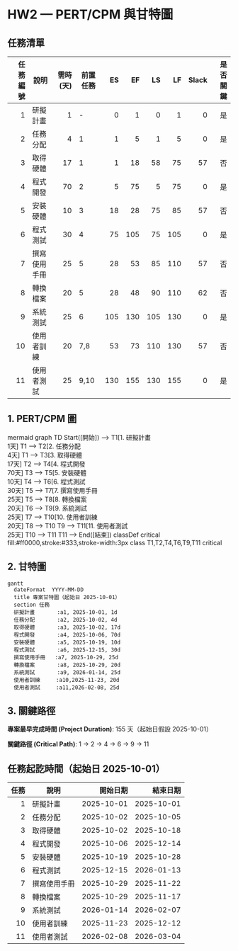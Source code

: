 # HW2 — PERT/CPM 與甘特圖
##  任務清單
|任務編號|說明|需時(天)|前置任務|ES|EF|LS|LF|Slack|是否關鍵|
|---:|---|---:|---|---:|---:|---:|---:|---:|---:|
|1|研擬計畫|1|-|0|1|0|1|0|是|
|2|任務分配|4|1|1|5|1|5|0|是|
|3|取得硬體|17|1|1|18|58|75|57|否|
|4|程式開發|70|2|5|75|5|75|0|是|
|5|安裝硬體|10|3|18|28|75|85|57|否|
|6|程式測試|30|4|75|105|75|105|0|是|
|7|撰寫使用手冊|25|5|28|53|85|110|57|否|
|8|轉換檔案|20|5|28|48|90|110|62|否|
|9|系統測試|25|6|105|130|105|130|0|是|
|10|使用者訓練|20|7,8|53|73|110|130|57|否|
|11|使用者測試|25|9,10|130|155|130|155|0|是|


## 1. PERT/CPM 圖
mermaid
graph TD Start([開始]) --> T1[1. 研擬計畫<br/>1天] T1 --> T2[2. 任務分配<br/>4天] T1 --> T3[3. 取得硬體<br/>17天] T2 --> T4[4. 程式開發<br/>70天] T3 --> T5[5. 安裝硬體<br/>10天] T4 --> T6[6. 程式測試<br/>30天] T5 --> T7[7. 撰寫使用手冊<br/>25天] T5 --> T8[8. 轉換檔案<br/>20天] T6 --> T9[9. 系統測試<br/>25天] T7 --> T10[10. 使用者訓練<br/>20天] T8 --> T10 T9 --> T11[11. 使用者測試<br/>25天] T10 --> T11 T11 --> End([結束]) classDef critical fill:#ff0000,stroke:#333,stroke-width:3px class T1,T2,T4,T6,T9,T11 critical


## 2. 甘特圖
```mermaid
gantt
  dateFormat  YYYY-MM-DD
  title 專案甘特圖（起始日 2025-10-01）
  section 任務
  研擬計畫       :a1, 2025-10-01, 1d
  任務分配       :a2, 2025-10-02, 4d
  取得硬體       :a3, 2025-10-02, 17d
  程式開發       :a4, 2025-10-06, 70d
  安裝硬體       :a5, 2025-10-19, 10d
  程式測試       :a6, 2025-12-15, 30d
  撰寫使用手冊   :a7, 2025-10-29, 25d
  轉換檔案       :a8, 2025-10-29, 20d
  系統測試       :a9, 2026-01-14, 25d
  使用者訓練     :a10,2025-11-23, 20d
  使用者測試     :a11,2026-02-08, 25d
```

## 3. 關鍵路徑
**專案最早完成時間 (Project Duration)**: 155 天（起始日假設 2025-10-01）

**關鍵路徑 (Critical Path)**: 1 -> 2 -> 4 -> 6 -> 9 -> 11

##  任務起訖時間（起始日 2025-10-01）
|任務|說明|開始日期|結束日期|
|---:|---|---:|---:|
|1|研擬計畫|2025-10-01|2025-10-01|
|2|任務分配|2025-10-02|2025-10-05|
|3|取得硬體|2025-10-02|2025-10-18|
|4|程式開發|2025-10-06|2025-12-14|
|5|安裝硬體|2025-10-19|2025-10-28|
|6|程式測試|2025-12-15|2026-01-13|
|7|撰寫使用手冊|2025-10-29|2025-11-22|
|8|轉換檔案|2025-10-29|2025-11-17|
|9|系統測試|2026-01-14|2026-02-07|
|10|使用者訓練|2025-11-23|2025-12-12|
|11|使用者測試|2026-02-08|2026-03-04|

